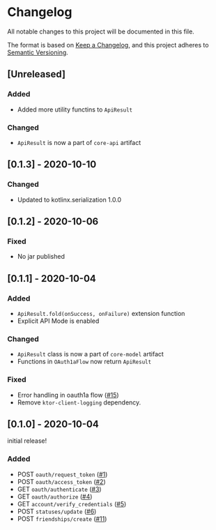 # Changelog

All notable changes to this project will be documented in this file.

The format is based on [Keep a Changelog](https://keepachangelog.com/en/1.0.0/),
and this project adheres to [Semantic Versioning](https://semver.org/spec/v2.0.0.html).

## [Unreleased]

### Added

- Added more utility functins to `ApiResult`

### Changed

- `ApiResult` is now a part of `core-api` artifact


## [0.1.3] - 2020-10-10

### Changed

- Updated to kotlinx.serialization 1.0.0


## [0.1.2] - 2020-10-06

### Fixed

- No jar published


## [0.1.1] - 2020-10-04

### Added

- `ApiResult.fold(onSuccess, onFailure)` extension function
- Explicit API Mode is enabled

### Changed 

- `ApiResult` class is now a part of `core-model` artifact
- Functions in `OAuth1aFlow` now return `ApiResult`

### Fixed

- Error handling in oauth1a flow ([#15](https://github.com/yshrsmz/twitter4kt/issues/15))
- Remove `ktor-client-logging` dependency.


## [0.1.0] - 2020-10-04

initial release!

### Added

- POST `oauth/request_token` ([#1](https://github.com/yshrsmz/twitter4kt/issues/1))
- POST `oauth/access_token` ([#2](https://github.com/yshrsmz/twitter4kt/issues/2))
- GET `oauth/authenticate` ([#3](https://github.com/yshrsmz/twitter4kt/issues/3))
- GET `oauth/authorize` ([#4](https://github.com/yshrsmz/twitter4kt/issues/4))
- GET `account/verify_credentials` ([#5](https://github.com/yshrsmz/twitter4kt/issues/5))
- POST `statuses/update` ([#6](https://github.com/yshrsmz/twitter4kt/issues/6))
- POST `friendships/create` ([#11](https://github.com/yshrsmz/twitter4kt/issues/11))
